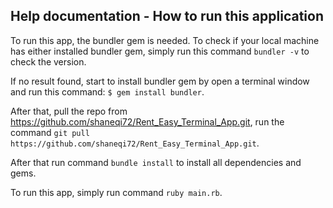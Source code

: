 ## Help documentation - How to run this application

To run this app, the bundler gem is needed. To check if your local machine has either installed bundler gem, simply run this command   ```bundler -v```   to check the version. 

If no result found, start to install bundler gem by open a terminal window and run this command: ```$ gem install bundler```.  

After that, pull the repo from https://github.com/shaneqi72/Rent_Easy_Terminal_App.git, run the command  ```git pull https://github.com/shaneqi72/Rent_Easy_Terminal_App.git```.

After that run command ```bundle install``` to install all dependencies and gems. 
  
To run this app, simply run command ```ruby main.rb```.
